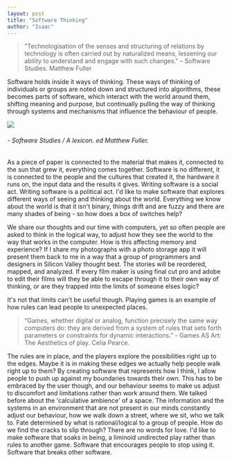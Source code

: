 ```yaml
---
layout: post
title: "Software Thinking"
author: "Isaac"
---
```


>"Technologisation of the senses and structuring of relations by technology is often carried out by naturalized means, lessening our ability to understand and engage with such changes." – Software Studies. Matthew Fuller

Software holds inside it ways of thinking. These ways of thinking of individuals or groups are noted down and structured into algorithms, these becomes parts of software, which interact with the world around them, shifting meaning and purpose, but continually pulling the way of thinking through systems and mechanisms that influence the behaviour of people.

![](https://isaac-art.github.io/images/socialcode.jpg)
###### - Software Studies / A lexicon. ed Matthew Fuller.

As a piece of paper is connected to the material that makes it, connected to the sun that grew it, everything comes together. Software is no different, it is connected to the people and the cultures that created it, the hardware it runs on, the input data and the results it gives. Writing software is a social act. Writing software is a political act. I'd like to make software that explores different ways of seeing and thinking about the world. Everything we know about the world is that it isn't binary, things drift and are fuzzy and there are many shades of being - so how does a box of switches help? 

We share our thoughts and our time with computers, yet so often people are asked to think in the logical way, to adjust how they see the world to the way that works in the computer. How is this affecting memory and experience? If I share my photographs with a photo storage app it will present them back to me in a way that a group of programmers and designers in Silicon Valley thought best. The stories will be reordered, mapped, and analyzed. If every film maker is using final cut pro and adobe to edit their films will they be able to escape through it to their own way of thinking, or are they trapped into the limits of someone elses logic?

It's not that limits can't be useful though. Playing games is an example of how rules can lead people to unexpected places.

>“Games, whether digital or analog, function precisely the same way computers do: they are derived from a system of rules that sets forth parameters or constraints for dynamic interactions.” - Games AS Art: The Aesthetics of play. Celia Pearce.

The rules are in place, and the players explore the possibilities right up to the edges. Maybe it is in making these edges we actually help people walk right up to them? By creating software that represents how I think, I allow people to push up against my boundaries towards their own. This has to be embraced by the user though, and our behaviour seems to make us adjust to discomfort and limitations rather than work around them. We talked before about the 'calculative ambience' of a space. The information and the systems in an environment that are not present in our minds constantly adjust our behaviour, how we walk down a street, where we sit, who we talk to. Fate determined by what is rational/logical to a group of people. How do we find the cracks to slip through? There are no words for love. I'd like to make software that soaks in being, a liminoid undirected play rather than rules to another game. Software that encourages people to stop using it. Software that breaks other software. 


